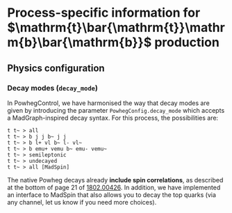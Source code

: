 # Process-specific information for $`\mathrm{t}\bar{\mathrm{t}}\mathrm{b}\bar{\mathrm{b}}`$ production

## Physics configuration

### Decay modes (`decay_mode`)

In PowhegControl, we have harmonised the way that decay modes are given by introducing the parameter `PowhegConfig.decay_mode` which accepts a MadGraph-inspired decay syntax. For this process, the possibilities are:

```
t t~ > all
t t~ > b j j b~ j j
t t~ > b l+ vl b~ l- vl~
t t~ > b emu+ vemu b~ emu- vemu~
t t~ > semileptonic
t t~ > undecayed
t t~ > all [MadSpin]
```

The native Powheg decays already **include spin correlations**, as described at the bottom of page 21 of [1802.00426](https://arxiv.org/abs/1802.00426). In addition, we have implemented an interface to MadSpin that also allows you to decay the top quarks (via any channel, let us know if you need more choices).
